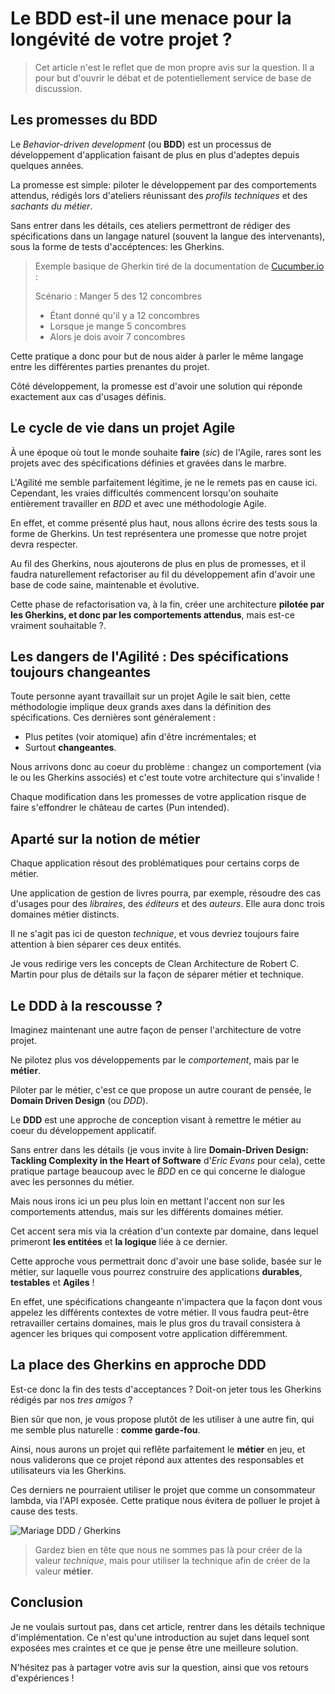 # Le BDD est-il une menace pour la longévité de votre projet ?

> Cet article n'est le reflet que de mon propre avis sur la question. Il a pour but d'ouvrir le débat et de potentiellement service de base de discussion.

## Les promesses du BDD

Le *Behavior-driven development* (ou **BDD**) est un processus de développement d'application faisant de plus en plus d'adeptes depuis quelques années.

La promesse est simple: piloter le développement par des comportements attendus, rédigés lors d'ateliers réunissant des *profils techniques* et des *sachants du métier*.

Sans entrer dans les détails, ces ateliers permettront de rédiger des spécifications dans un langage naturel (souvent la langue des intervenants), sous la forme de tests d'accéptences: les Gherkins.

> Exemple basique de Gherkin tiré de la documentation de [Cucumber.io](https://docs.cucumber.io) :
>
> Scénario : Manger 5 des 12 concombres
>
> - Étant donné qu'il y a 12 concombres
> - Lorsque je mange 5 concombres
> - Alors je dois avoir 7 concombres

Cette pratique a donc pour but de nous aider à parler le même langage entre les différentes parties prenantes du projet.

Côté développement, la promesse est d'avoir une solution qui réponde exactement aux cas d'usages définis.

## Le cycle de vie dans un projet Agile

À une époque où tout le monde souhaite **faire** (*sic*) de l'Agile, rares sont les projets avec des spécifications définies et gravées dans le marbre.

L'Agilité me semble parfaitement légitime, je ne le remets pas en cause ici. Cependant, les vraies difficultés commencent lorsqu'on souhaite entièrement travailler en *BDD* et avec une méthodologie Agile.

En effet, et comme présenté plus haut, nous allons écrire des tests sous la forme de Gherkins. Un test représentera une promesse que notre projet devra respecter.

Au fil des Gherkins, nous ajouterons de plus en plus de promesses, et il faudra naturellement refactoriser au fil du développement afin d'avoir une base de code saine, maintenable et évolutive.

Cette phase de refactorisation va, à la fin, créer une architecture **pilotée par les Gherkins, et donc par les comportements attendus**, mais est-ce vraiment souhaitable ?.

## Les dangers de l'Agilité : Des spécifications toujours changeantes

Toute personne ayant travaillait sur un projet Agile le sait bien, cette méthodologie implique deux grands axes dans la définition des spécifications. Ces dernières sont généralement :

- Plus petites (voir atomique) afin d'être incrémentales; et
- Surtout **changeantes**.

Nous arrivons donc au coeur du problème : changez un comportement (via le ou les Gherkins associés) et c'est toute votre architecture qui s'invalide !

Chaque modification dans les promesses de votre application risque de faire s'effondrer le château de cartes (Pun intended).

## Aparté sur la notion de métier

Chaque application résout des problématiques pour certains corps de métier.

Une application de gestion de livres pourra, par exemple, résoudre des cas d'usages pour des *libraires*, des *éditeurs* et des *auteurs*. Elle aura donc trois domaines métier distincts.

Il ne s'agit pas ici de queston *technique*, et vous devriez toujours faire attention à bien séparer ces deux entités.

Je vous redirige vers les concepts de Clean Architecture de Robert C. Martin pour plus de détails sur la façon de séparer métier et technique.

## Le DDD à la rescousse ?

Imaginez maintenant une autre façon de penser l'architecture de votre projet.

Ne pilotez plus vos développements par le *comportement*, mais par le **métier**.

Piloter par le métier, c'est ce que propose un autre courant de pensée, le **Domain Driven Design** (ou *DDD*).

Le **DDD** est une approche de conception visant à remettre le métier au coeur du développement applicatif.

Sans entrer dans les détails (je vous invite à lire **Domain-Driven Design: Tackling Complexity in the Heart of Software** d'*Eric Evans* pour cela), cette pratique partage beaucoup avec le *BDD* en ce qui concerne le dialogue avec les personnes du métier.

Mais nous irons ici un peu plus loin en mettant l'accent non sur les comportements attendus, mais sur les différents domaines métier.

Cet accent sera mis via la création d'un contexte par domaine, dans lequel primeront **les entitées** et **la logique** liée à ce dernier.

Cette approche vous permettrait donc d'avoir une base solide, basée sur le métier, sur laquelle vous pourrez construire des applications **durables**, **testables** et **Agiles** !

En effet, une spécifications changeante n'impactera que la façon dont vous appelez les différents contextes de votre métier. Il vous faudra peut-être retravailler certains domaines, mais le plus gros du travail consistera à agencer les briques qui composent votre application différemment.

## La place des Gherkins en approche DDD

Est-ce donc la fin des tests d'acceptances ? Doit-on jeter tous les Gherkins rédigés par nos *tres amigos* ?

Bien sûr que non, je vous propose plutôt de les utiliser à une autre fin, qui me semble plus naturelle : **comme garde-fou**.

Ainsi, nous aurons un projet qui reflête parfaitement le **métier** en jeu, et nous validerons que ce projet répond aux attentes des responsables et utilisateurs via les Gherkins.

Ces derniers ne pourraient utiliser le projet que comme un consommateur lambda, via l'API exposée. Cette pratique nous évitera de polluer le projet à cause des tests.

![Mariage DDD / Gherkins](https://github.com/ThomasFerro/readmes/blob/master/posts/1-bdd-thread-to-longevity/Mariage%20DDD%20_%20Gherkins.png)

> Gardez bien en tête que nous ne sommes pas là pour créer de la valeur *technique*, mais pour utiliser la technique afin de créer de la valeur **métier**.

## Conclusion

Je ne voulais surtout pas, dans cet article, rentrer dans les détails technique d'implémentation. Ce n'est qu'une introduction au sujet dans lequel sont exposées mes craintes et ce que je pense être une meilleure solution.

N'hésitez pas à partager votre avis sur la question, ainsi que vos retours d'expériences !
